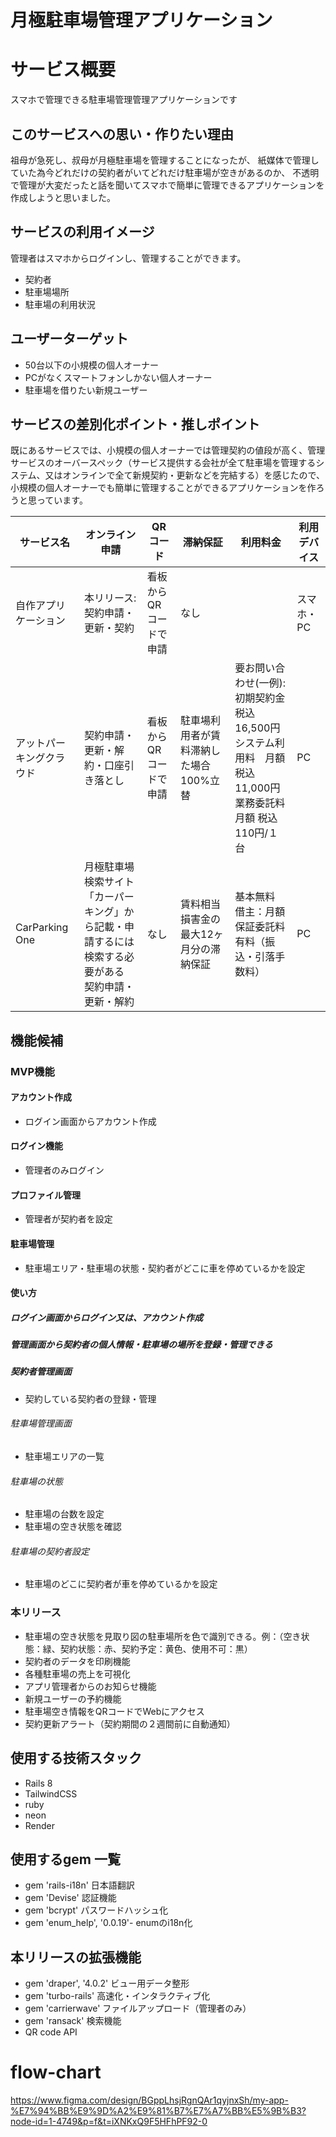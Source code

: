 # 月極駐車場管理アプリケーション

# サービス概要

スマホで管理できる駐車場管理管理アプリケーションです

## このサービスへの思い・作りたい理由
祖母が急死し、叔母が月極駐車場を管理することになったが、
紙媒体で管理していた為今どれだけの契約者がいてどれだけ駐車場が空きがあるのか、
不透明で管理が大変だったと話を聞いてスマホで簡単に管理できるアプリケーションを作成しようと思いました。

## サービスの利用イメージ

管理者はスマホからログインし、管理することができます。
- 契約者
- 駐車場場所
- 駐車場の利用状況

## ユーザーターゲット
- 50台以下の小規模の個人オーナー
- PCがなくスマートフォンしかない個人オーナー
- 駐車場を借りたい新規ユーザー

## サービスの差別化ポイント・推しポイント
既にあるサービスでは、小規模の個人オーナーでは管理契約の値段が高く、管理サービスのオーバースペック（サービス提供する会社が全て駐車場を管理するシステム、又はオンラインで全て新規契約・更新などを完結する）を感じたので、小規模の個人オーナーでも簡単に管理することができるアプリケーションを作ろうと思っています。

|サービス名|オンライン申請|QRコード|滞納保証|利用料金|利用デバイス|
|-----|------|-----|------|-----|-----|
|自作アプリケーション|本リリース:契約申請・更新・契約|看板からQRコードで申請|なし||スマホ・PC|
|アットパーキングクラウド|契約申請・更新・解約・口座引き落とし|看板からQRコードで申請|駐車場利用者が賃料滞納した場合100%立替|要お問い合わせ(一例):<br>初期契約金　税込16,500円<br>システム利用料　月額 税込11,000円<br>業務委託料　月額 税込110円/１台|PC|
|CarParking One|月極駐車場検索サイト「カーパーキング」から記載・申請するには検索する必要がある<br>契約申請・更新・解約|なし|賃料相当損害金の最大12ヶ月分の滞納保証|基本無料<br>借主：月額保証委託料 有料（振込・引落手数料）|PC|


## 機能候補

### MVP機能

#### アカウント作成

- ログイン画面からアカウント作成

#### ログイン機能

- 管理者のみログイン

#### プロファイル管理

- 管理者が契約者を設定

#### 駐車場管理

- 駐車場エリア・駐車場の状態・契約者がどこに車を停めているかを設定

#### 使い方

##### ログイン画面からログイン又は、アカウント作成

##### 管理画面から契約者の個人情報・駐車場の場所を登録・管理できる

##### 契約者管理画面

- 契約している契約者の登録・管理

###### 駐車場管理画面

- 駐車場エリアの一覧

###### 駐車場の状態

- 駐車場の台数を設定
- 駐車場の空き状態を確認

###### 駐車場の契約者設定

- 駐車場のどこに契約者が車を停めているかを設定

### 本リリース

- 駐車場の空き状態を見取り図の駐車場所を色で識別できる。例：（空き状態：緑、契約状態：赤、契約予定：黄色、使用不可：黒）
- 契約者のデータを印刷機能
- 各種駐車場の売上を可視化
- アプリ管理者からのお知らせ機能
- 新規ユーザーの予約機能
- 駐車場空き情報をQRコードでWebにアクセス
- 契約更新アラート（契約期間の２週間前に自動通知）

## 使用する技術スタック
- Rails 8
- TailwindCSS
- ruby
- neon
- Render

## 使用するgem 一覧
- gem 'rails-i18n' 日本語翻訳
- gem 'Devise' 認証機能
- gem 'bcrypt' パスワードハッシュ化
- gem 'enum_help', '0.0.19'- enumのi18n化

## 本リリースの拡張機能
- gem 'draper', '4.0.2' ビュー用データ整形
- gem 'turbo-rails' 高速化・インタラクティブ化
- gem 'carrierwave' ファイルアップロード（管理者のみ）
- gem 'ransack' 検索機能
- QR code API

# flow-chart
https://www.figma.com/design/BGppLhsjRgnQAr1qyjnxSh/my-app-%E7%94%BB%E9%9D%A2%E9%81%B7%E7%A7%BB%E5%9B%B3?node-id=1-4749&p=f&t=iXNKxQ9F5HFhPF92-0
